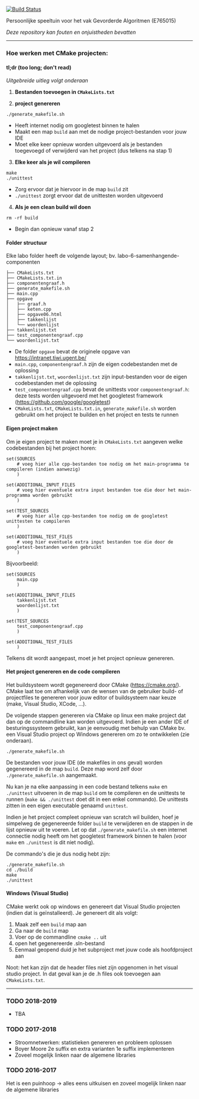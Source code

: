 [![Build Status](https://travis-ci.org/MartenBE/gevorderde-algoritmen.svg?branch=master)](https://travis-ci.org/MartenBE/gevorderde-algoritmen)


Persoonlijke speeltuin voor het vak Gevorderde Algoritmen (E765015)

*Deze repository kan fouten en onjuistheden bevatten*

-----

### Hoe werken met CMake projecten:

#### tl;dr (too long; don't read)

*Uitgebreide uitleg volgt onderaan*

1. **Bestanden toevoegen in `CMakeLists.txt`**

2. **project genereren**

```
./generate_makefile.sh 
```
  - Heeft internet nodig om googletest binnen te halen
  - Maakt een map `build` aan met de nodige project-bestanden voor jouw IDE
  - Moet elke keer opnieuw worden uitgevoerd als je bestanden toegevoegd of verwijderd van het project (dus telkens na stap 1)

3. **Elke keer als je wil compileren**

```
make
./unittest
``` 

  - Zorg ervoor dat je hiervoor in de map `build` zit
  - `./unittest` zorgt ervoor dat de unittesten worden uitgevoerd
  
4. **Als je een clean build wil doen**

```
rm -rf build
```

- Begin dan opnieuw vanaf stap 2

#### Folder structuur

Elke labo folder heeft de volgende layout; bv. labo-6-samenhangende-componenten

```
├── CMakeLists.txt
├── CMakeLists.txt.in
├── componentengraaf.h
├── generate_makefile.sh
├── main.cpp
├── opgave
│   ├── graaf.h
│   ├── keten.cpp
│   ├── opgave06.html
│   ├── takkenlijst
│   └── woordenlijst
├── takkenlijst.txt
├── test_componentengraaf.cpp
└── woordenlijst.txt
```

- De folder `opgave` bevat de originele opgave van https://intranet.tiwi.ugent.be/
- `main.cpp`, `componentengraaf.h` zijn de eigen codebestanden met de oplossing
- `takkenlijst.txt`, `woordenlijst.txt` zijn input-bestanden voor de eigen codebestanden met de oplossing
- `test_componentengraaf.cpp` bevat de unittests voor `componentengraaf.h`: deze tests worden uitgevoerd met het googletest framework (https://github.com/google/googletest)
- `CMakeLists.txt`, `CMakeLists.txt.in`, `generate_makefile.sh` worden gebruikt om het project te builden en het project en tests te runnen

#### Eigen project maken

Om je eigen project te maken moet je in `CMakeLists.txt` aangeven welke codebestanden bij het project horen:

```
set(SOURCES
    # voeg hier alle cpp-bestanden toe nodig om het main-programma te compileren (indien aanwezig)
    )

set(ADDITIONAL_INPUT_FILES
    # voeg hier eventuele extra input bestanden toe die door het main-programma worden gebruikt
    )

set(TEST_SOURCES
    # voeg hier alle cpp-bestanden toe nodig om de googletest unittesten te compileren
    )

set(ADDITIONAL_TEST_FILES
    # voeg hier eventuele extra input bestanden toe die door de googletest-bestanden worden gebruikt
    )
```

Bijvoorbeeld:

```
set(SOURCES
    main.cpp
    )

set(ADDITIONAL_INPUT_FILES
    takkenlijst.txt
    woordenlijst.txt
    )

set(TEST_SOURCES
    test_componentengraaf.cpp
    )

set(ADDITIONAL_TEST_FILES
    )
```

Telkens dit wordt aangepast, moet je het project opnieuw genereren.

#### Het project genereren en de code compileren

Het buildsysteem wordt gegenereerd door CMake (https://cmake.org/). CMake laat toe om afhankelijk van de wensen van de gebruiker build- of projectfiles te genereren voor jouw editor of buildsysteem naar keuze (make, Visual Studio, XCode, ...).

De volgende stappen genereren via CMake op linux een make project dat dan op de commandline kan worden uitgevoerd. Indien je een ander IDE of besturingssysteem gebruikt, kan je eenvoudig met behulp van CMake bv. een Visual Studio project op Windows genereren om zo te ontwikkelen (zie onderaan). 

```
./generate_makefile.sh
```

De bestanden voor jouw IDE (de makefiles in ons geval) worden gegenereerd in de map `build`. Deze map word zelf door `./generate_makefile.sh` aangemaakt.

Nu kan je na elke aanpassing in een code bestand telkens `make` en `./unittest` uitvoeren in de map `build` om te compileren en de unittests te runnen (`make && ./unittest` doet dit in een enkel commando). De unittests zitten in een eigen executable genaamd `unittest`.

Indien je het project compleet opnieuw van scratch wil builden, hoef je simpelweg de gegenereerde folder `build` te verwijderen en de stappen in de lijst opnieuw uit te voeren. Let op dat `./generate_makefile.sh` een internet connectie nodig heeft om het googletest framework binnen te halen (voor `make` en `./unittest` is dit niet nodig).

De commando's die je dus nodig hebt zijn:

```
./generate_makefile.sh 
cd ./build
make
./unittest
``` 

#### Windows (Visual Studio)

CMake werkt ook op windows en genereert dat Visual Studio projecten (indien dat is geïnstalleerd). Je genereert dit als volgt:

1. Maak zelf een `build` map aan
2. Ga naar de `build` map
3. Voer op de commandline `cmake ..` uit
4. open het gegenereerde .sln-bestand
5. Eenmaal geopend duid je het subproject met jouw code als hoofdproject aan

Noot: het kan zijn dat de header files niet zijn opgenomen in het visual studio project. In dat geval kan je de .h files ook toevoegen aan `CMakeLists.txt`.

-----

### TODO 2018-2019

- TBA

### TODO 2017-2018

- Stroomnetwerken: statistieken genereren en probleem oplossen
- Boyer Moore 2e suffix en extra varianten 1e suffix implementeren
- Zoveel mogelijk linken naar de algemene libraries

### TODO 2016-2017

Het is een puinhoop -> alles eens uitkuisen en zoveel mogelijk linken naar de algemene libraries
